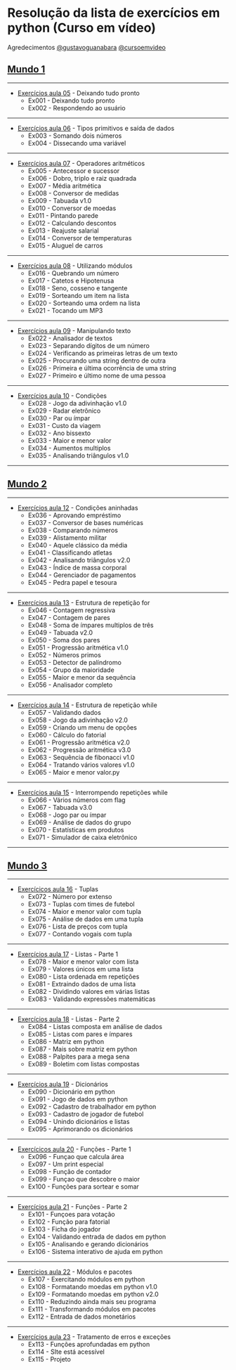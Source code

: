 # Resolução da lista de exercícios em python (Curso em vídeo)
Agredecimentos [@gustavoguanabara](https://github.com/gustavoguanabara) [@cursoemvideo](https://www.cursoemvideo.com/)

## [Mundo 1](https://www.youtube.com/watch?v=S9uPNppGsGo&list=PLHz_AreHm4dlKP6QQCekuIPky1CiwmdI6)
---
* [Exercícios aula 05](https://github.com/Ruben-974/Exercicios-Python/tree/main/Mundo%201/Aula%2005%20-%20Deixando%20tudo%20pronto) - Deixando tudo pronto
   * Ex001 - Deixando tudo pronto
   * Ex002 - Respondendo ao usuário
---
* [Exercícios aula 06](https://github.com/Ruben-974/Exercicios-Python/tree/main/Mundo%201/Aula%2006%20-%20Tipos%20primitivos%20e%20sa%C3%ADda%20de%20dados) - Tipos primitivos e saída de dados
   * Ex003 - Somando dois números
   * Ex004 - Dissecando uma variável
---
* [Exercícios aula 07](https://github.com/Ruben-974/Exercicios-Python/tree/main/Mundo%201/Aula%2007%20-%20Operadores%20aritm%C3%A9ticos) - Operadores aritméticos
   * Ex005 - Antecessor e sucessor
   * Ex006 - Dobro, triplo e raiz quadrada
   * Ex007 - Média aritmética
   * Ex008 - Conversor de medidas
   * Ex009 - Tabuada v1.0
   * Ex010 - Conversor de moedas
   * Ex011 - Pintando parede
   * Ex012 - Calculando descontos
   * Ex013 - Reajuste salarial
   * Ex014 - Conversor de temperaturas
   * Ex015 - Aluguel de carros
---
* [Exercícios aula 08](https://github.com/Ruben-974/Exercicios-Python/tree/main/Mundo%201/Aula%2008%20-%20Utilizando%20m%C3%B3dulos) - Utilizando módulos
   * Ex016 - Quebrando um número
   * Ex017 - Catetos e Hipotenusa
   * Ex018 - Seno, cosseno e tangente
   * Ex019 - Sorteando um item na lista
   * Ex020 - Sorteando uma ordem na lista
   * Ex021 - Tocando um MP3
---
* [Exercícios aula 09](https://github.com/Ruben-974/Exercicios-Python/tree/main/Mundo%201/Aula%2009%20-%20Manipulando%20texto) - Manipulando texto
   * Ex022 - Analisador de textos
   * Ex023 - Separando dígitos de um número
   * Ex024 - Verificando as primeiras letras de um texto
   * Ex025 - Procurando uma string dentro de outra
   * Ex026 - Primeira e última ocorrência de uma string
   * Ex027 - Primeiro e último nome de uma pessoa
---
* [Exercícios aula 10](https://github.com/Ruben-974/Exercicios-Python/tree/main/Mundo%201/Aula%2010%20-%20Condi%C3%A7%C3%B5es) - Condições
   * Ex028 - Jogo da adivinhação v1.0
   * Ex029 - Radar eletrônico
   * Ex030 - Par ou ímpar
   * Ex031 - Custo da viagem
   * Ex032 - Ano bissexto
   * Ex033 - Maior e menor valor
   * Ex034 - Aumentos multiplos
   * Ex035 - Analisando triângulos v1.0
---
## [Mundo 2](https://www.youtube.com/watch?v=nJkVHusJp6E&list=PLHz_AreHm4dk_nZHmxxf_J0WRAqy5Czye)
---
* [Exercícios aula 12](https://github.com/Ruben-974/Exercicios-Python/tree/main/Mundo%202/Aula%2012%20-%20Condi%C3%A7%C3%B5es%20aninhadas) - Condições aninhadas
   * Ex036 - Aprovando empréstimo
   * Ex037 - Conversor de bases numéricas
   * Ex038 - Comparando números
   * Ex039 - Alistamento militar
   * Ex040 - Aquele clássico da média
   * Ex041 - Classificando atletas
   * Ex042 - Analisando triângulos v2.0
   * Ex043 - Índice de massa corporal
   * Ex044 - Gerenciador de pagamentos
   * Ex045 - Pedra papel e tesoura
---
* [Exercícios aula 13](https://github.com/Ruben-974/Exercicios-Python/tree/main/Mundo%202/Aula%2013%20-%20Estrutura%20de%20repeti%C3%A7%C3%A3o%20for) - Estrutura de repetição for
   * Ex046 - Contagem regressiva
   * Ex047 - Contagem de pares
   * Ex048 - Soma de ímpares multiplos de três
   * Ex049 - Tabuada v2.0
   * Ex050 - Soma dos pares
   * Ex051 - Progressão aritmética v1.0
   * Ex052 - Números primos
   * Ex053 - Detector de palíndromo
   * Ex054 - Grupo da maioridade
   * Ex055 - Maior e menor da sequência
   * Ex056 - Analisador completo
---
* [Exercícios aula 14](https://github.com/Ruben-974/Exercicios-Python/tree/main/Mundo%202/Aula%2014%20-%20Estrutura%20de%20repeti%C3%A7%C3%A3o%20while) - Estrutura de repetição while
   * Ex057 - Validando dados
   * Ex058 - Jogo da adivinhação v2.0
   * Ex059 - Criando um menu de opções
   * Ex060 - Cálculo do fatorial
   * Ex061 - Progressão aritmética v2.0
   * Ex062 - Progressão aritmética v3.0
   * Ex063 - Sequência de fibonacci v1.0
   * Ex064 - Tratando vários valores v1.0
   * Ex065 - Maior e menor valor.py
---
* [Exercícios aula 15](https://github.com/Ruben-974/Exercicios-Python/tree/main/Mundo%202/Aula%2015%20-%20Interrompendo%20repeti%C3%A7%C3%B5es%20while) - Interrompendo repetições while
   * Ex066 - Vários números com flag
   * Ex067 - Tabuada v3.0
   * Ex068 - Jogo par ou ímpar
   * Ex069 - Análise de dados do grupo
   * Ex070 - Estatísticas em produtos
   * Ex071 - Simulador de caixa eletrônico
---
## [Mundo 3](https://www.youtube.com/watch?v=0LB3FSfjvao&list=PLHz_AreHm4dksnH2jVTIVNviIMBVYyFnH)
---
* [Exercícicos aula 16](https://github.com/Ruben-974/Exercicios-Python/tree/main/Mundo%203/Aula%2016%20-%20Tuplas) - Tuplas
   * Ex072 - Número por extenso
   * Ex073 - Tuplas com times de futebol
   * Ex074 - Maior e menor valor com tupla
   * Ex075 - Análise de dados em uma tupla
   * Ex076 - Lista de preços com tupla
   * Ex077 - Contando vogais com tupla
---
* [Exercícios aula 17](https://github.com/Ruben-974/Exercicios-Python/tree/main/Mundo%203/Aula%2017%20-%20Listas%20-%20Parte%201) - Listas - Parte 1
   * Ex078 - Maior e menor valor com lista
   * Ex079 - Valores únicos em uma lista
   * Ex080 - Lista ordenada em repetições
   * Ex081 - Extraindo dados de uma lista
   * Ex082 - Dividindo valores em várias listas
   * Ex083 - Validando expressões matemáticas
---
* [Exercícios aula 18](https://github.com/Ruben-974/Exercicios-Python/tree/main/Mundo%203/Aula%2018%20-%20Listas%20-%20Parte%202) - Listas - Parte 2
   * Ex084 - Listas composta em análise de dados
   * Ex085 - Listas com pares e ímpares
   * Ex086 - Matriz em python
   * Ex087 - Mais sobre matriz em python
   * Ex088 - Palpites para a mega sena
   * Ex089 - Boletim com listas compostas
---
* [Exercícios aula 19](https://github.com/Ruben-974/Exercicios-Python/tree/main/Mundo%203/Aula%2019%20-%20Dicion%C3%A1rios) - Dicionários
   * Ex090 - Dicionário em python
   * Ex091 - Jogo de dados em python
   * Ex092 - Cadastro de trabalhador em python
   * Ex093 - Cadastro de jogador de futebol
   * Ex094 - Unindo dicionários e listas
   * Ex095 - Aprimorando os dicionários
---
* [Exercícicos aula 20](https://github.com/Ruben-974/Exercicios-Python/tree/main/Mundo%203/Aula%2020%20-%20Fun%C3%A7%C3%B5es%20-%20Parte%201) - Funções - Parte 1
   * Ex096 - Funçao que calcula área
   * Ex097 - Um print especial
   * Ex098 - Função de contador
   * Ex099 - Funçao que descobre o maior
   * Ex100 - Funções para sortear e somar
---
* [Exercícios aula 21](https://github.com/Ruben-974/Exercicios-Python/tree/main/Mundo%203/Aula%2021%20-%20Fun%C3%A7%C3%B5es%20-%20Parte%202) - Funções - Parte 2
   * Ex101 - Funçoes para votação
   * Ex102 - Função para fatorial
   * Ex103 - Ficha do jogador
   * Ex104 - Validando entrada de dados em python
   * Ex105 - Analisando e gerando dicionários
   * Ex106 - Sistema interativo de ajuda em python
---
* [Exercícios aula 22](https://github.com/Ruben-974/Exercicios-Python/tree/main/Mundo%203/Aula%2022%20-%20M%C3%B3dulos%20e%20pacotes) - Módulos e pacotes
   * Ex107 - Exercitando módulos em python
   * Ex108 - Formatando moedas em python v1.0
   * Ex109 - Formatando moedas em python v2.0
   * Ex110 - Reduzindo ainda mais seu programa
   * Ex111 - Transformando módulos em pacotes
   * Ex112 - Entrada de dados monetários
---
* [Exercícios aula 23](https://github.com/Ruben-974/Exercicios-Python/tree/main/Mundo%203/Aula%2023%20-%20Tratamento%20de%20erros%20e%20exce%C3%A7%C3%B5es) - Tratamento de erros e exceções
   * Ex113 - Funções aprofundadas em python
   * Ex114 - SIte está acessível
   * Ex115 - Projeto
